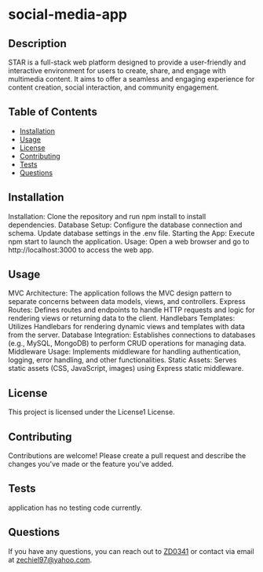 # social-media-app
  
  ## Description
  STAR is a full-stack web platform designed to provide a user-friendly and interactive environment for users to create, share, and engage with multimedia content. It aims to offer a seamless and engaging experience for content creation, social interaction, and community engagement.
  ## Table of Contents
  - [Installation](#installation)
  - [Usage](#usage)
  - [License](#license)
  - [Contributing](#contributing)
  - [Tests](#tests)
  - [Questions](#questions)
  
  ## Installation
  Installation: Clone the repository and run npm install to install dependencies.
Database Setup: Configure the database connection and schema. Update database settings in the .env file.
Starting the App: Execute npm start to launch the application.
Usage: Open a web browser and go to http://localhost:3000 to access the web app.
  ## Usage
  MVC Architecture: The application follows the MVC design pattern to separate concerns between data models, views, and controllers.
Express Routes: Defines routes and endpoints to handle HTTP requests and logic for rendering views or returning data to the client.
Handlebars Templates: Utilizes Handlebars for rendering dynamic views and templates with data from the server.
Database Integration: Establishes connections to databases (e.g., MySQL, MongoDB) to perform CRUD operations for managing data.
Middleware Usage: Implements middleware for handling authentication, logging, error handling, and other functionalities.
Static Assets: Serves static assets (CSS, JavaScript, images) using Express static middleware.
  ## License
  This project is licensed under the License1 License.
  
  ## Contributing
  Contributions are welcome! Please create a pull request and describe the changes you've made or the feature you've added.
  
  ## Tests
 application has no testing code currently. 
  
  ## Questions
  If you have any questions, you can reach out to [ZD0341](https://github.com/ZD0341) or contact via email at zechiel97@yahoo.com.
  